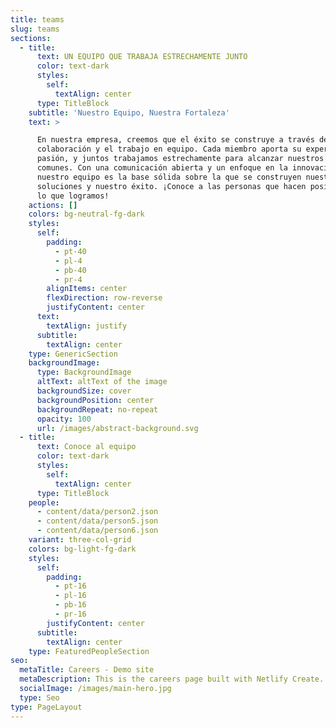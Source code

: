 ```yaml
---
title: teams
slug: teams
sections:
  - title:
      text: UN EQUIPO QUE TRABAJA ESTRECHAMENTE JUNTO
      color: text-dark
      styles:
        self:
          textAlign: center
      type: TitleBlock
    subtitle: 'Nuestro Equipo, Nuestra Fortaleza'
    text: >

      En nuestra empresa, creemos que el éxito se construye a través de la
      colaboración y el trabajo en equipo. Cada miembro aporta su experiencia y
      pasión, y juntos trabajamos estrechamente para alcanzar nuestros objetivos
      comunes. Con una comunicación abierta y un enfoque en la innovación,
      nuestro equipo es la base sólida sobre la que se construyen nuestras
      soluciones y nuestro éxito. ¡Conoce a las personas que hacen posible todo
      lo que logramos!
    actions: []
    colors: bg-neutral-fg-dark
    styles:
      self:
        padding:
          - pt-40
          - pl-4
          - pb-40
          - pr-4
        alignItems: center
        flexDirection: row-reverse
        justifyContent: center
      text:
        textAlign: justify
      subtitle:
        textAlign: center
    type: GenericSection
    backgroundImage:
      type: BackgroundImage
      altText: altText of the image
      backgroundSize: cover
      backgroundPosition: center
      backgroundRepeat: no-repeat
      opacity: 100
      url: /images/abstract-background.svg
  - title:
      text: Conoce al equipo
      color: text-dark
      styles:
        self:
          textAlign: center
      type: TitleBlock
    people:
      - content/data/person2.json
      - content/data/person5.json
      - content/data/person6.json
    variant: three-col-grid
    colors: bg-light-fg-dark
    styles:
      self:
        padding:
          - pt-16
          - pl-16
          - pb-16
          - pr-16
        justifyContent: center
      subtitle:
        textAlign: center
    type: FeaturedPeopleSection
seo:
  metaTitle: Careers - Demo site
  metaDescription: This is the careers page built with Netlify Create.
  socialImage: /images/main-hero.jpg
  type: Seo
type: PageLayout
---
```


